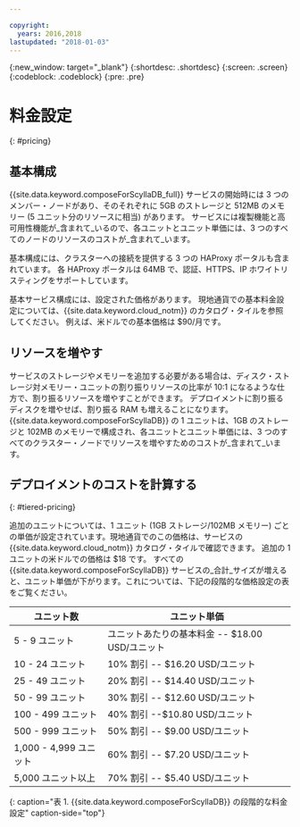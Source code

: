 ```yaml
---

copyright:
  years: 2016,2018
lastupdated: "2018-01-03"
---
```


{:new_window: target="_blank"}
{:shortdesc: .shortdesc}
{:screen: .screen}
{:codeblock: .codeblock}
{:pre: .pre}

# 料金設定
{: #pricing}

## 基本構成

{{site.data.keyword.composeForScyllaDB_full}} サービスの開始時には 3 つのメンバー・ノードがあり、そのそれぞれに 5GB のストレージと 512MB のメモリー (5 ユニット分のリソースに相当) があります。 サービスには複製機能と高可用性機能が_含まれて_いるので、各ユニットとユニット単価には、3 つのすべてのノードのリソースのコストが_含まれて_います。

基本構成には、クラスターへの接続を提供する 3 つの HAProxy ポータルも含まれています。 各 HAProxy ポータルは 64MB で、認証、HTTPS、IP ホワイトリスティングをサポートしています。

基本サービス構成には、設定された価格があります。 現地通貨での基本料金設定については、{{site.data.keyword.cloud_notm}} のカタログ・タイルを参照してください。 例えば、米ドルでの基本価格は $90/月です。

## リソースを増やす
サービスのストレージやメモリーを追加する必要がある場合は、ディスク・ストレージ対メモリー・ユニットの割り振りリソースの比率が 10:1 になるような仕方で、割り振るリソースを増やすことができます。 デプロイメントに割り振るディスクを増やせば、割り振る RAM も増えることになります。 {{site.data.keyword.composeForScyllaDB}} の 1 ユニットは、1GB のストレージと 102MB のメモリーで構成され、各ユニットとユニット単価には、3 つのすべてのクラスター・ノードでリソースを増やすためのコストが_含まれて_います。

## デプロイメントのコストを計算する
{: #tiered-pricing}

追加のユニットについては、1 ユニット (1GB ストレージ/102MB メモリー) ごとの単価が設定されています。現地通貨でのこの価格は、サービスの {{site.data.keyword.cloud_notm}} カタログ・タイルで確認できます。 追加の 1 ユニットの米ドルでの価格は $18 です。 すべての {{site.data.keyword.composeForScyllaDB}} サービスの_合計_サイズが増えると、ユニット単価が下がります。これについては、下記の段階的な価格設定の表をご覧ください。

ユニット数|ユニット単価
----------|-----------
5 - 9 ユニット|ユニットあたりの基本料金 -- $18.00 USD/ユニット
10 - 24 ユニット|10% 割引 -- $16.20 USD/ユニット
25 - 49 ユニット|20% 割引 -- $14.40 USD/ユニット
50 - 99 ユニット|30% 割引 -- $12.60 USD/ユニット
100 - 499 ユニット|40% 割引 --$10.80 USD/ユニット
500 - 999 ユニット|50% 割引 -- $9.00 USD/ユニット
1,000 - 4,999 ユニット|60% 割引 -- $7.20 USD/ユニット
5,000 ユニット以上|70% 割引 -- $5.40 USD/ユニット
{: caption="表 1. {{site.data.keyword.composeForScyllaDB}} の段階的な料金設定" caption-side="top"}
